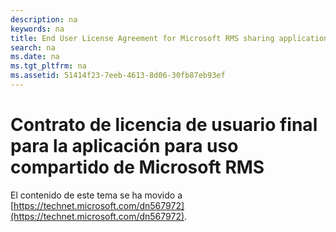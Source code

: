 ```yaml
---
description: na
keywords: na
title: End User License Agreement for Microsoft RMS sharing application
search: na
ms.date: na
ms.tgt_pltfrm: na
ms.assetid: 51414f23-7eeb-4613-8d06-30fb87eb93ef
---
```

# Contrato de licencia de usuario final para la aplicaci&#243;n para uso compartido de Microsoft&#160;RMS
El contenido de este tema se ha movido a [https://technet.microsoft.com/dn567972](https://technet.microsoft.com/dn567972).

